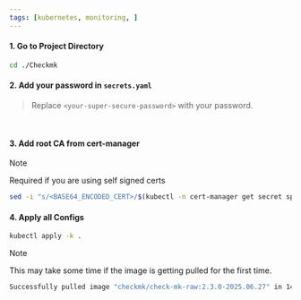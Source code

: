 ```yaml
---
tags: [kubernetes, monitoring, ]
---
```


#### 1. Go to Project Directory

```bash ln:False
cd ./Checkmk
```

#### 2. Add your password in `secrets.yaml`

> Replace `<your-super-secure-password>` with your password.

</br>

#### 3. Add root CA from cert-manager

> [!note] 
> Required if you are using self signed certs

```bash ln:False
sed -i "s/<BASE64_ENCODED_CERT>/$(kubectl -n cert-manager get secret spnw-root-ca-secret -o jsonpath='{.data.tls\.crt}')/g" root-ca-secret.yaml
```

#### 4. Apply all Configs

```bash ln:False
kubectl apply -k .
```

> [!note] 
> This may take some time if the image is getting pulled for the first time.
> ```bash ln:False
> Successfully pulled image "checkmk/check-mk-raw:2.3.0-2025.06.27" in 14m43.958s (14m43.958s including waiting). Image size: 696398088 bytes
> ```
